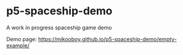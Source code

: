 # p5-spaceship-demo
A work in progress spaceship game demo 

Demo page: https://mikooboy.github.io/p5-spaceship-demo/empty-example/
